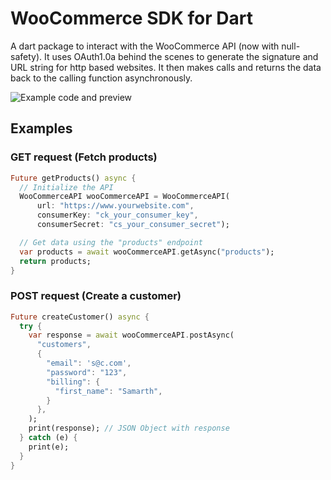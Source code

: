 # WooCommerce SDK for Dart

A dart package to interact with the WooCommerce API (now with null-safety). It uses OAuth1.0a behind the scenes to generate the signature and URL string for http based websites. It then makes calls and returns the data back to the calling function asynchronously.

![Example code and preview](Screenshot.png)

## Examples

### GET request (Fetch products)
```dart
Future getProducts() async {
  // Initialize the API
  WooCommerceAPI wooCommerceAPI = WooCommerceAPI(
      url: "https://www.yourwebsite.com",
      consumerKey: "ck_your_consumer_key",
      consumerSecret: "cs_your_consumer_secret");

  // Get data using the "products" endpoint
  var products = await wooCommerceAPI.getAsync("products");
  return products;
}
```

### POST request (Create a customer)
```dart
Future createCustomer() async {
  try {
    var response = await wooCommerceAPI.postAsync(
      "customers",
      {
        "email": 's@c.com',
        "password": "123",
        "billing": {
          "first_name": "Samarth",
        }
      },
    );
    print(response); // JSON Object with response
  } catch (e) {
    print(e);
  }
}
```
